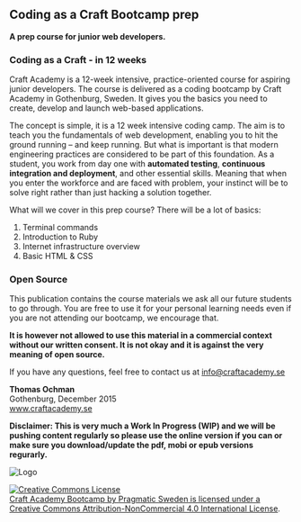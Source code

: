 ## Coding as a Craft Bootcamp prep
 **A prep course for junior web developers.**
 
### Coding as a Craft - in 12 weeks
Craft Academy is a 12-week intensive, practice-oriented course for aspiring junior developers. The course is delivered as a coding bootcamp by Craft Academy in Gothenburg, Sweden. It gives you the basics you need to create, develop and launch web-based applications.

The concept is simple, it is a 12 week intensive coding camp. The aim is to teach you the fundamentals of web development, enabling you to hit the ground running – and keep running. But what is important is that modern engineering practices are considered to be part of this foundation. As a student, you work from day one with **automated testing**, **continuous integration and deployment**, and other essential skills. Meaning that when you enter the workforce and are faced with problem, your instinct will be to solve right rather than just hacking a solution together.
 
 
 What will we cover in this prep course? There will be a lot of basics:
 
 1. Terminal commands
 2. Introduction to Ruby
 3. Internet infrastructure overview
 4. Basic HTML & CSS
 

### Open Source
This publication contains the course materials we ask all our future students to go through. You are free to use it for your personal learning needs even if you are not attending our bootcamp, we encourage that. 

**It is however not allowed to use this material in a commercial context without our written consent. It is not okay and it is against the very meaning of open source.** 

If you have any questions, feel free to contact us at info@craftacademy.se


**Thomas Ochman**<br>
Gothenburg, December 2015<br>
www.craftacademy.se

**Disclaimer: This is very much a Work In Progress (WIP) and we will be pushing content regularly so please use the online version if you can or make sure you download/update the pdf, mobi or epub versions regurarly.**

 

![Logo](http://assets.craftacademy.se/images/logo/logo-with-tagline_small.png "Craft Academy by Pragmatic Sweden AB")

<a rel="license" href="http://creativecommons.org/licenses/by-nc/4.0/"><img alt="Creative Commons License" style="border-width:0" src="https://i.creativecommons.org/l/by-nc/4.0/88x31.png" /><br /><span xmlns:dct="http://purl.org/dc/terms/" property="dct:title">Craft Academy Bootcamp</span> by <span xmlns:cc="http://creativecommons.org/ns#" property="cc:attributionName">Pragmatic Sweden</span> is licensed under a <a rel="license" href="http://creativecommons.org/licenses/by-nc/4.0/">Creative Commons Attribution-NonCommercial 4.0 International License</a>.



